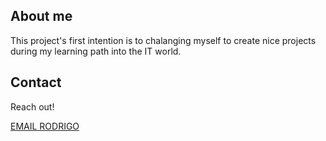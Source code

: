<!-- **** About Section **** -->
<section id="about">
  <div class="container">
    <h2 class="section-title load-hidden">About me</h2>
    <div class="row about-wrapper">
      <div class="col-md-6 col-sm-12">
        <!-- <div class="about-wrapper__image load-hidden">
          <img
            alt="Profile Image"
            class="img-fluid rounded shadow-lg"
            height="auto"
            width="300px"
            src="assets/profile.jpg"
            alt="Profile Image"
          />
        </div> -->
      </div>
      <div class="col-md-6 col-sm-12">
        <div class="about-wrapper__info load-hidden">
          <p class="about-wrapper__info-text">
          This project's first intention is to chalanging myself to create nice projects during my learning path into the IT world.
          </p>
          <!-- <p class="about-wrapper__info-text"> Feel free to reach out</p> -->
          <span class="d-flex mt-3">
            <!-- <a
              rel="noreferrer"
              target="_blank"
              class="cta-btn cta-btn--resume"
              href="assets/resume.pdf"
            >
              View Resume
            </a> -->
          </span>
        </div>
      </div>
    </div>
  </div>
</section>
<!-- /END About Section -->

<!-- **** Contact Section **** -->
<section id="contact">
  <div class="container">
    <h2 class="section-title">Contact</h2>
    <div class="contact-wrapper load-hidden">
      <p class="contact-wrapper__text">Reach out!</p>
      <a
        rel="noreferrer"
        target="_blank"
        class="cta-btn cta-btn--resume"
        href="mailto:castro.rl@gmail.com"
        >EMAIL RODRIGO</a
      >
    </div>
  </div>
</section>
<!-- /END Contact Section -->

<footer class="footer navbar-static-bottom">
  <div class="social-links">
    <!-- <a href="#!" target="_blank">
      <i class="fa fa-twitter fa-inverse"></i>
    </a> -->
    <a href="https://www.linkedin.com/in/--rodrigocastro/" target="_blank">
      <i class="fa fa-linkedin fa-inverse"></i>
    </a>
    <a href="https://github.com/RLCASTRO" target="_blank">
      <i class="fa fa-github fa-inverse"></i>
    </a>
  </div>
</footer>
